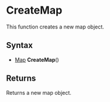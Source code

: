 # CreateMap

This function creates a new map object.

## Syntax

- [Map](Map.md) **CreateMap**()

## Returns

Returns a new map object.
